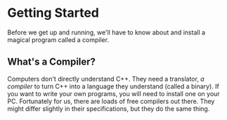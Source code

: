 # Getting Started

  Before we get up and running, we'll have to know about and install a magical program called a compiler.
  
## What's a Compiler?
  
  Computers don't directly understand C++. They need a translator, *a compiler* to turn C++ into a language they understand (called a binary). If you want to write your own programs, you will need to install one on your PC. Fortunately for us, there are loads of free compilers out there. They might differ slightly in their specifications, but they do the same thing.